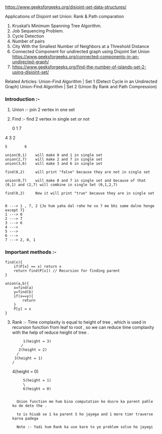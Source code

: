 https://www.geeksforgeeks.org/disjoint-set-data-structures/

Applications of Disjoint set Union: Rank & Path comparation 

1. Kruskal’s Minimum Spanning Tree Algorithm.
2. Job Sequencing Problem.
3. Cycle Detection
4. Number of pairs
5. City With the Smallest Number of Neighbors at a Threshold Distance	
6. Connected Component for undirected graph using Disjoint Set Union 
    https://www.geeksforgeeks.org/connected-components-in-an-undirected-graph/
7. https://www.geeksforgeeks.org/find-the-number-of-islands-set-2-using-disjoint-set/


Related Articles: 
Union-Find Algorithm | Set 1 (Detect Cycle in an Undirected Graph) 
Union-Find Algorithm | Set 2 (Union By Rank and Path Compression)

### Introduction :- 

1. Union :- join 2 vertex in one set
2. Find :- find 2 vertex in single set or not 
 
     0       1        7

4        3        2

    5        6

    union(0,1)    will make 0 and 1 in single set 
    union(2,7)    will make 2 and 7 in single set 
    union(3,6)    will make 3 and 6 in single set 

    find(0,2)     will print "false" because they are not in single set

    union(0,7)    will make 0 and 7 in single set and because of that  (0,1) and (2,7) will combine in single Set (0,1,2,7)

    find(0,2)     Now it will print "true" because they are in single set 


    0 ---> 1 , 7, 2 {Jo hum yaha dal rahe he vo 7 me bhi same dalne honge except 7}
    1 ---> 0
    2 ---> 7
    3 ---> 6
    4 ---> 
    5 ---> 
    6 ---> 
    7 ---> 2, 0, 1

### Important methods :- 

    find(x){
        if(P[x] == x) return x 
        return find(P[x]) // Recursion for finding parent 
    }

    union(a,b){
        x=find(a)
        y=find(b)
        if(x==y){
            return
        }
        P[y] = x
    }

3. Rank :- Time complaxity is equal to height of tree , which is used in recursion function from leaf to root , so we can reduce time complaxity with the help of reduce height of tree . 

            1(height = 3)
           /
          2(height = 2)
         /
        3(height = 1)
       /
      4(height = 0)    


            5(height = 1)
            \
            6(height = 0)
         

         Union function me hum bina computation ke dusre ka parent pahle ko de dete the . 

         to is hisab se 1 ka parent 5 ho jayega and 1 more timr traverse karna padega 

         Note :- Yadi hum Rank ka use kare to ye problem solve ho jayegi 
      